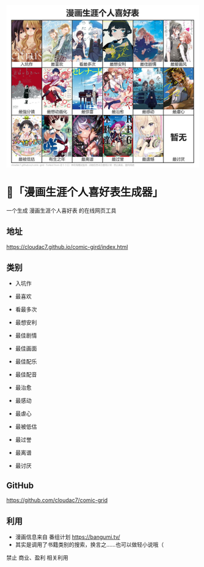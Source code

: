 ![漫画生涯个人喜好表](https://github.com/cloudac7/comic-grid/blob/master/simple.jpg?raw=true)

# 🤖「漫画生涯个人喜好表生成器」

一个生成 漫画生涯个人喜好表 的在线网页工具

<!--230211: 新增超多个格子的 [扩展版](https://lab.magiconch.com/anime-grid/ex.html)-->

## 地址 

https://cloudac7.github.io/comic-gird/index.html

## 类别

 - 入坑作
 - 最喜欢
 - 看最多次
 - 最想安利

 - 最佳剧情
 - 最佳画面
 - 最佳配乐
 - 最佳配音

 - 最治愈
 - 最感动
 - 最虐心
 - 最被低估

 - 最过誉
 - 最离谱
 - 最讨厌

## GitHub
https://github.com/cloudac7/comic-grid


## 利用
 - 漫画信息来自 番组计划 https://bangumi.tv/
 - 其实是调用了书籍类别的搜索，换言之……也可以做轻小说哦（

禁止 商业、盈利 相关利用